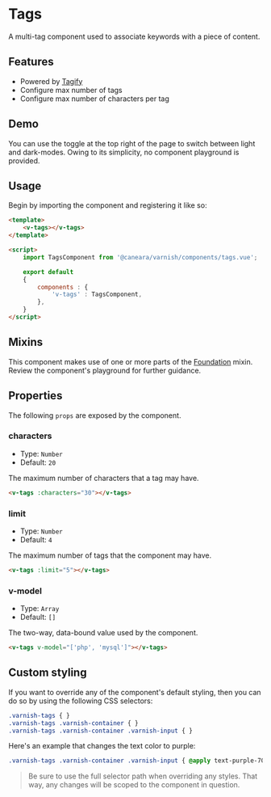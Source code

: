 # Tags

A multi-tag component used to associate keywords with a piece of content.

## Features

* Powered by [Tagify](https://yaireo.github.io/tagify/)
* Configure max number of tags
* Configure max number of characters per tag

## Demo

You can use the toggle at the top right of the page to switch between light and dark-modes. Owing to its simplicity, no component playground is provided.

<!-- Setup -->
<script setup>
    import { ref } from 'vue';
    import TagsComponent from '../../src/components/tags.vue';

    let tags = ref(['php', 'laravel', 'vue', '']);
</script>

<!-- Demo -->
<div class="bg-gray-100 dark:bg-black flex justify-center rounded-md p-6 mt-8">
    <ClientOnly>
        <TagsComponent v-model="tags" :optional="true"></TagsComponent>
    </ClientOnly>
</div>

## Usage

Begin by importing the component and registering it like so:

```html
<template>
    <v-tags></v-tags>
</template>

<script>
    import TagsComponent from '@caneara/varnish/components/tags.vue';

    export default
    {
        components : {
            'v-tags' : TagsComponent,
        },
    }
</script>
```

## Mixins

This component makes use of one or more parts of the [Foundation](/pages/foundation) mixin. Review the component's playground for further guidance.

## Properties

The following `props` are exposed by the component.

### characters

- Type: `Number`
- Default: `20`

The maximum number of characters that a tag may have.

```html
<v-tags :characters="30"></v-tags>
```

### limit

- Type: `Number`
- Default: `4`

The maximum number of tags that the component may have.

```html
<v-tags :limit="5"></v-tags>
```

### v-model

- Type: `Array`
- Default: `[]`

The two-way, data-bound value used by the component.

```html
<v-tags v-model="['php', 'mysql']"></v-tags>
```

## Custom styling

If you want to override any of the component's default styling, then you can do so by using the following CSS selectors:

```css
.varnish-tags { }
.varnish-tags .varnish-container { }
.varnish-tags .varnish-container .varnish-input { }
```

Here's an example that changes the text color to purple:

```css
.varnish-tags .varnish-container .varnish-input { @apply text-purple-700 dark:text-purple-400 }
```

> Be sure to use the full selector path when overriding any styles. That way, any changes will be scoped to the component in question.